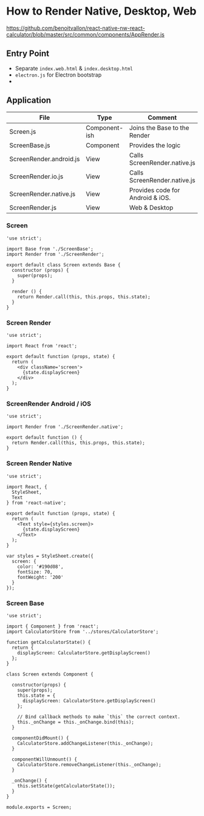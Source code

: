# How to Render Native, Desktop, Web

https://github.com/benoitvallon/react-native-nw-react-calculator/blob/master/src/common/components/AppRender.js

## Entry Point

* Separate `index.web.html` & `index.desktop.html`
* `electron.js` for Electron bootstrap
*

## Application

|          File           |      Type     |         Comment              |
| ----------------------- | ------------- | ---------------------------- |
| Screen.js               | Component-ish | Joins the Base to the Render |
| ScreenBase.js           | Component     | Provides the logic           |
| ScreenRender.android.js | View          | Calls ScreenRender.native.js |
| ScreenRender.io.js      | View          | Calls ScreenRender.native.js |
| ScreenRender.native.js  | View          | Provides code for Android & iOS.|
| ScreenRender.js         | View          | Web & Desktop  |

### Screen

```
'use strict';

import Base from './ScreenBase';
import Render from './ScreenRender';

export default class Screen extends Base {
  constructor (props) {
    super(props);
  }

  render () {
    return Render.call(this, this.props, this.state);
  }
}
```

### Screen Render

```
'use strict';

import React from 'react';

export default function (props, state) {
  return (
    <div className='screen'>
      {state.displayScreen}
    </div>
  );
}
```

### ScreenRender Android / iOS

```
'use strict';

import Render from './ScreenRender.native';

export default function () {
  return Render.call(this, this.props, this.state);
}
```

### Screen Render Native

```
'use strict';

import React, {
  StyleSheet,
  Text
} from 'react-native';

export default function (props, state) {
  return (
    <Text style={styles.screen}>
      {state.displayScreen}
    </Text>
  );
}

var styles = StyleSheet.create({
  screen: {
    color: '#190d08',
    fontSize: 70,
    fontWeight: '200'
  }
});
```

### Screen Base

```
'use strict';

import { Component } from 'react';
import CalculatorStore from '../stores/CalculatorStore';

function getCalculatorState() {
  return {
    displayScreen: CalculatorStore.getDisplayScreen()
  };
}

class Screen extends Component {

  constructor(props) {
    super(props);
    this.state = {
      displayScreen: CalculatorStore.getDisplayScreen()
    };

    // Bind callback methods to make `this` the correct context.
    this._onChange = this._onChange.bind(this);
  }

  componentDidMount() {
    CalculatorStore.addChangeListener(this._onChange);
  }

  componentWillUnmount() {
    CalculatorStore.removeChangeListener(this._onChange);
  }

  _onChange() {
    this.setState(getCalculatorState());
  }
}

module.exports = Screen;
```
